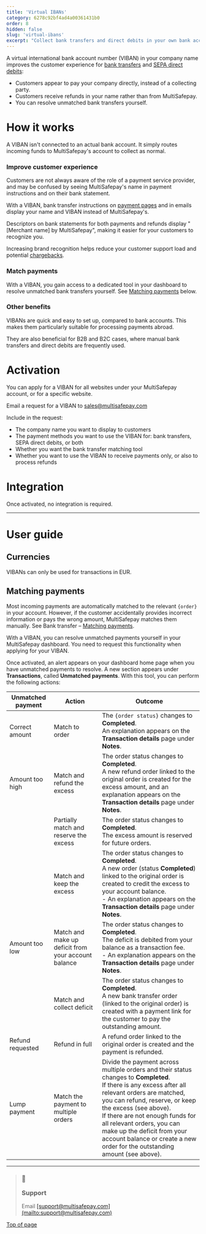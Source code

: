 ```yaml
---
title: 'Virtual IBANs'
category: 6278c92bf4ad4a00361431b0
order: 8
hidden: false
slug: 'virtual-ibans'
excerpt: "Collect bank transfers and direct debits in your own bank account."
---
```

A virtual international bank account number (VIBAN) in your company name improves the customer experience for [bank transfers](/docs/bank-transfer/) and [SEPA direct debits](/docs/direct-debit/):

* Customers appear to pay your company directly, instead of a collecting party.
* Customers receive refunds in your name rather than from MultiSafepay.
* You can resolve unmatched bank transfers yourself.

# How it works

A VIBAN isn't connected to an actual bank account. It simply routes incoming funds to MultiSafepay's account to collect as normal.

### Improve customer experience

Customers are not always aware of the role of a payment service provider, and may be confused by seeing MultiSafepay's name in payment instructions and on their bank statement.

With a VIBAN, bank transfer instructions on [payment pages](/docs/payment-pages/) and in emails display your name and VIBAN instead of MultiSafepay's.

Descriptors on bank statements for both payments and refunds display "\[Merchant name] by MultiSafepay", making it easier for your customers to recognize you.

Increasing brand recognition helps reduce your customer support load and potential [chargebacks](/docs/direct-debit#chargebacks).

### Match payments

With a VIBAN, you gain access to a dedicated tool in your dashboard to resolve unmatched bank transfers yourself. See [Matching payments](#matching-payments) below.

### Other benefits

VIBANs are quick and easy to set up, compared to bank accounts. This makes them particularly suitable for processing payments abroad.

They are also beneficial for B2B and B2C cases, where manual bank transfers and direct debits are frequently used.

# Activation

You can apply for a VIBAN for all websites under your MultiSafepay account, or for a specific website.

Email a request for a VIBAN to [sales@multisafepay.com](mailto:sales@multisafepay.com)

Include in the request:

* The company name you want to display to customers
* The payment methods you want to use the VIBAN for: bank transfers, SEPA direct debits, or both
* Whether you want the bank transfer matching tool
* Whether you want to use the VIBAN to receive payments only, or also to process refunds

# Integration

Once activated, no integration is required.

***

# User guide

## Currencies

VIBANs can only be used for transactions in EUR.

## Matching payments

Most incoming payments are automatically matched to the relevant `{order}` in your account. However, if the customer accidentally provides incorrect information or pays the wrong amount, MultiSafepay matches them manually. See Bank transfer – [Matching payments](/docs/bank-transfer#matching-payments).

With a VIBAN, you can resolve unmatched payments yourself in your MultiSafepay dashboard. You need to request this functionality when applying for your VIBAN.

Once activated, an alert appears on your dashboard home page when you have unmatched payments to resolve. A new section appears under **Transactions**, called **Unmatched payments**. With this tool, you can perform the following actions:

| Unmatched payment | Action                                              | Outcome                                                                                                                                                                                                                                                                                                                                                                                              |
| ----------------- | --------------------------------------------------- | ---------------------------------------------------------------------------------------------------------------------------------------------------------------------------------------------------------------------------------------------------------------------------------------------------------------------------------------------------------------------------------------------------- |
| Correct amount    | Match to order                                      | The `{order status}` changes to **Completed**. <br /> An explanation appears on the **Transaction details** page under **Notes**.                                                                                                                                                                                                                                                                    |
| Amount too high   | Match and refund the excess                         | The order status changes to **Completed**. <br /> A new refund order linked to the original order is created for the excess amount, and an explanation appears on the **Transaction details** page under **Notes**.                                                                                                                                                                                  |
|                   | Partially match and reserve the excess              | The order status changes to **Completed**. <br /> The excess amount is reserved for future orders.                                                                                                                                                                                                                                                                                                   |
|                   | Match and keep the excess                           | The order status changes to **Completed**. <br /> A new order (status **Completed**) linked to the original order is created to credit the excess to your account balance. <br /> - An explanation appears on the **Transaction details** page under **Notes**.                                                                                                                                      |
| Amount too low    | Match and make up deficit from your account balance | The order status changes to **Completed**. <br /> The deficit is debited from your balance as a transaction fee. <br /> - An explanation appears on the **Transaction details** page under **Notes**.                                                                                                                                                                                                |
|                   | Match and collect deficit                           | The order status changes to **Completed**. <br /> A new bank transfer order (linked to the original order) is created with a payment link for the customer to pay the outstanding amount.                                                                                                                                                                                                            |
| Refund requested  | Refund in full                                      | A refund order linked to the original order is created and the payment is refunded.                                                                                                                                                                                                                                                                                                                  |
| Lump payment      | Match the payment to multiple orders                | Divide the payment across multiple orders and their status changes to **Completed**. <br /> If there is any excess after all relevant orders are matched, you can refund, reserve, or keep the excess (see above). <br /> If there are not enough funds for all relevant orders, you can make up the deficit from your account balance or create a new order for the outstanding amount (see above). |

***

<blockquote class="callout callout_info">
  <h3 class="callout-heading false">
    <span class="callout-icon">💬</span>
    <p>Support</p>
  </h3>

  <p>Email <a href="mailto:support@multisafepay.com">[support@multisafepay.com](mailto:support@multisafepay.com)</a></p>
</blockquote>

[Top of page](#)